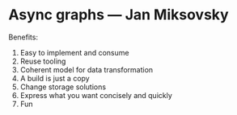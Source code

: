 # Async graphs — Jan Miksovsky

Benefits:

1. Easy to implement and consume
1. Reuse tooling
1. Coherent model for data transformation
1. A build is just a copy
1. Change storage solutions
1. Express what you want concisely and quickly
1. Fun
